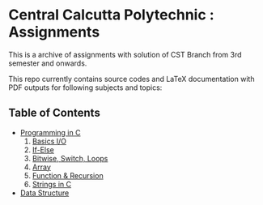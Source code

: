 # Central Calcutta Polytechnic : Assignments

This is a archive of assignments with solution of CST Branch from 3rd semester and onwards.

This repo currently contains source codes and LaTeX documentation with PDF outputs for following subjects and topics:

## Table of Contents

- [Programming in C](c_lang)
  1. [Basics I/O](c_lang/assignment_01)
  2. [If-Else](c_lang/assignment_02)
  3. [Bitwise, Switch, Loops](c_lang/assignment_03)
  4. [Array](c_lang/assignment_04)
  5. [Function & Recursion](c_lang/assignment_05)
  6. [Strings in C](c_lang/assignment_06)
- [Data Structure](data_structure)
